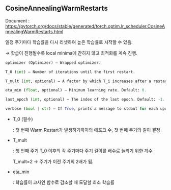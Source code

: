## CosineAnnealingWarmRestarts

Document : https://pytorch.org/docs/stable/generated/torch.optim.lr_scheduler.CosineAnnealingWarmRestarts.html

일정 주기마다 학습률을 다시 리셋하여 높은 학습률로 시작할 수 있음.

→ 학습이 진행될수록 local minima에 갇히지 않고 최적화를 계속 진행.

```python
optimizer (Optimizer) – Wrapped optimizer.

T_0 (int) – Number of iterations until the first restart.

T_mult (int, optional) – A factor by which T_i increases after a restart. Default: 1.

eta_min (float, optional) – Minimum learning rate. Default: 0.

last_epoch (int, optional) – The index of the last epoch. Default: -1.

verbose (bool | str) – If True, prints a message to stdout for each update. Default: False.
```

- T_0 (필수)
    
    : 첫 번째 Warm Restart가 발생하기까지의 에포크 수, 첫 번째 주기의 길이 결정 
    
- T_mult
    
    : 첫 번째 주기 T_0 이후의 각 주기마다 주기 길이를 배수로 늘리기 위한 계수
    
    T_mult=2 → 주기가 이전 주기의 2배가 됨.
    
- eta_min
    
    : 학습률이 코사인 함수로 감소할 때 도달할 최소 학습률